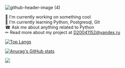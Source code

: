 ![github-header-image (4)](https://github.com/D20041152/D20041152/assets/75932721/23210b34-dcf8-4796-b4bd-c5079a4096c8)

🎨 I'm currently working on something cool  
🌱 I'm currently learning Python, Postgresql, Git  
☎ Ask me about anything related to Python  
✏ Read more about my project at D20041152@yandex.ru  

[![Top Langs](https://github-readme-stats.vercel.app/api/top-langs/?username=D20041152)](https://github.com/anuraghazra/github-readme-stats)

[![Anurag's GitHub stats](https://github-readme-stats.vercel.app/api?username=D20041152)](https://github.com/anuraghazra/github-readme-stats)

![](https://komarev.com/ghpvc/?username=D20041152)
